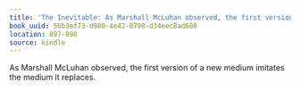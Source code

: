 ```yaml
---
title: 'The Inevitable: As Marshall McLuhan observed, the first version of a new med…'
book_uuid: 56b3ef73-d980-4e42-8798-d34eec8ad688
location: 897-898
source: kindle
---
```


As Marshall McLuhan observed, the first version of a new medium imitates the medium it replaces.